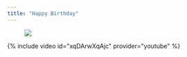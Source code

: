 ```yaml
---
title: "Happy Birthday"
---
```


<figure>
    <a href="/guitar/assets/score/11-happy-birthday.jpg">
        <img src="/guitar/assets/score/11-happy-birthday.jpg">
    </a>
</figure>

{% include video id="xqDArwXqAjc" provider="youtube" %}
